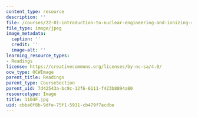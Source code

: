 ```yaml
---
content_type: resource
description: ''
file: /courses/22-01-introduction-to-nuclear-engineering-and-ionizing-radiation-fall-2016/cbba0f8b9dfe75f15911cb479f7acdbe_1104F.jpg
file_type: image/jpeg
image_metadata:
  caption: ''
  credit: ''
  image-alt: ''
learning_resource_types:
- Readings
license: https://creativecommons.org/licenses/by-nc-sa/4.0/
ocw_type: OCWImage
parent_title: Readings
parent_type: CourseSection
parent_uid: 7d42543a-bc9c-12f6-6111-f423b8894a80
resourcetype: Image
title: 1104F.jpg
uid: cbba0f8b-9dfe-75f1-5911-cb479f7acdbe
---
```

